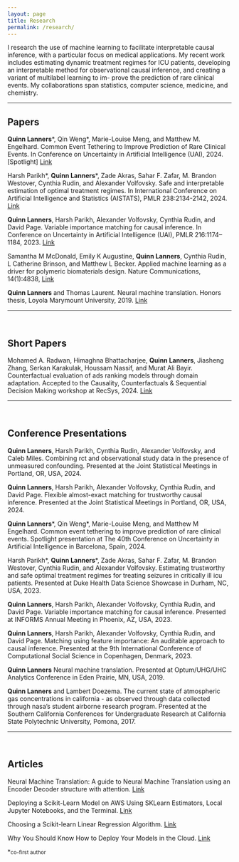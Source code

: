 ```yaml
---
layout: page
title: Research
permalink: /research/
---
```

I research the use of machine learning to facilitate interpretable causal inference, with a particular focus
on medical applications. My recent work includes estimating dynamic treatment regimes for ICU patients,
developing an interpretable method for observational causal inference, and creating a variant of multilabel learning to im-
prove the prediction of rare clinical events. My collaborations span statistics, computer science, medicine, and chemistry.

***

## Papers

**Quinn Lanners**\*, Qin Weng\*, Marie-Louise Meng, and Matthew M. Engelhard. Common Event Tethering to 
Improve Prediction of Rare Clinical Events. In Conference on Uncertainty in Artificial Intelligence (UAI), 2024. [Spotlight]
[Link](https://openreview.net/forum?id=wvrPP5lCh9)

Harsh Parikh\*, **Quinn Lanners**\*, Zade Akras, Sahar F. Zafar, M. Brandon Westover, Cynthia Rudin, and 
Alexander Volfovsky. Safe and interpretable estimation of optimal treatment regimes. 
In International Conference on Artificial Intelligence and Statistics (AISTATS), PMLR 238:2134-2142, 2024. 
[Link](https://proceedings.mlr.press/v238/parikh24a.html)

**Quinn Lanners**, Harsh Parikh, Alexander Volfovsky, Cynthia Rudin, and David Page. Variable importance matching for
causal inference. In Conference on Uncertainty in Artificial Intelligence (UAI), PMLR 216:1174–1184, 2023.
[Link](https://proceedings.mlr.press/v216/lanners23a.html)

Samantha M McDonald, Emily K Augustine, **Quinn Lanners**, Cynthia Rudin, L Catherine Brinson, and Matthew L
Becker. Applied machine learning as a driver for polymeric biomaterials design. Nature Communications, 14(1):4838,
[Link](https://www.nature.com/articles/s41467-023-40459-8)

**Quinn Lanners** and Thomas Laurent. Neural machine translation. Honors thesis, Loyola Marymount University, 2019.
[Link](https://digitalcommons.lmu.edu/honors-thesis/201/#:~:text=Neural%20Machine%20Translation%20is%20the,translating%20between%20any%20two%20languages.)

***

<br>

## Short Papers
Mohamed A. Radwan, Himaghna Bhattacharjee, **Quinn Lanners**, Jiasheng Zhang, Serkan Karakulak, Houssam Nassif, 
and Murat Ali Bayir. Counterfactual evaluation of ads ranking models through domain adaptation. 
Accepted to the Causality, Counterfactuals & Sequential Decision Making workshop at RecSys, 2024. 
[Link](https://arxiv.org/abs/2409.19824)

***

<br>

## Conference Presentations
**Quinn Lanners**, Harsh Parikh, Cynthia Rudin, Alexander Volfovsky, and Caleb Miles. Combining rct and observational
study data in the presence of unmeasured confounding. Presented at the Joint Statistical Meetings in Portland,
OR, USA, 2024.

**Quinn Lanners**, Harsh Parikh, Alexander Volfovsky, Cynthia Rudin, and David Page. Flexible almost-exact matching
for trustworthy causal inference. Presented at the Joint Statistical Meetings in Portland, OR, USA, 2024.

**Quinn Lanners**\*, Qin Weng\*, Marie-Louise Meng, and Matthew M Engelhard. Common event tethering to improve
prediction of rare clinical events. Spotlight presentation at The 40th Conference on Uncertainty in Artificial Intelligence
in Barcelona, Spain, 2024.

Harsh Parikh\*, **Quinn Lanners**\*, Zade Akras, Sahar F. Zafar, M. Brandon Westover, Cynthia Rudin, and Alexander
Volfovsky. Estimating trustworthy and safe optimal treatment regimes for treating seizures in critically ill icu patients.
Presented at Duke Health Data Science Showcase in Durham, NC, USA, 2023.

**Quinn Lanners**, Harsh Parikh, Alexander Volfovsky, Cynthia Rudin, and David Page. Variable importance matching for
causal inference. Presented at INFORMS Annual Meeting in Phoenix, AZ, USA, 2023.

**Quinn Lanners**, Harsh Parikh, Alexander Volfovsky, Cynthia Rudin, and David Page. Matching using feature importance: 
An auditable approach to causal inference. Presented at the 9th International Conference of Computational Social
Science in Copenhagen, Denmark, 2023.

**Quinn Lanners** Neural machine translation. Presented at Optum/UHG/UHC Analytics Conference in Eden Prairie,
MN, USA, 2019.

**Quinn Lanners** and Lambert Doezema. The current state of atmospheric gas concentrations in california - as observed
through data collected through nasa’s student airborne research program. Presented at the Southern California 
Conferences for Undergraduate Research at California State Polytechnic University, Pomona, 2017.

***

<br>

## Articles
Neural Machine Translation: A guide to Neural Machine Translation using an Encoder Decoder
structure with attention.
[Link](https://towardsdatascience.com/neural-machine-translation-15ecf6b0b)

Deploying a Scikit-Learn Model on AWS Using SKLearn Estimators, Local Jupyter Notebooks, and the Terminal.
[Link](https://medium.com/towards-data-science/deploying-a-scikit-learn-model-on-aws-using-sklearn-estimators-local-jupyter-notebooks-and-the-d94396589498)

Choosing a Scikit-learn Linear Regression Algorithm. [Link](https://medium.com/towards-data-science/choosing-a-scikit-learn-linear-regression-algorithm-dd96b48105f5)

Why You Should Know How to Deploy Your Models in the Cloud. [Link](https://medium.com/towards-data-science/why-you-should-know-how-to-deploy-your-models-in-the-cloud-41d1c85a8df0)

\*<small>co-first author</small>